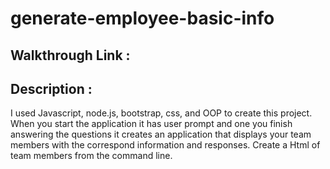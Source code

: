 # generate-employee-basic-info

## Walkthrough Link :

## Description :
I used Javascript, node.js, bootstrap, css, and OOP to create this project. When you start the application it has user prompt and one you finish answering the questions it creates an application that displays your team members with the correspond information and responses. Create a Html of team members from the command line.